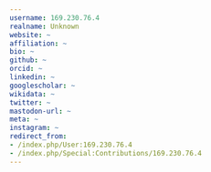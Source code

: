 ```yaml
---
username: 169.230.76.4
realname: Unknown
website: ~
affiliation: ~
bio: ~
github: ~
orcid: ~
linkedin: ~
googlescholar: ~
wikidata: ~
twitter: ~
mastodon-url: ~
meta: ~
instagram: ~
redirect_from:
- /index.php/User:169.230.76.4
- /index.php/Special:Contributions/169.230.76.4
---
```

